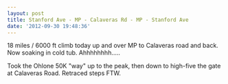 ```yaml
---
layout: post
title: Stanford Ave - MP - Calaveras Rd - MP - Stanford Ave
date: '2012-09-30 19:48:36'
---
```

18 miles / 6000 ft climb today up and over MP to Calaveras road and back. Now soaking in cold tub. Ahhhhhhhh.....

Took the Ohlone 50K "way" up to the peak, then down to high-five the gate at Calaveras Road.  Retraced steps FTW.
